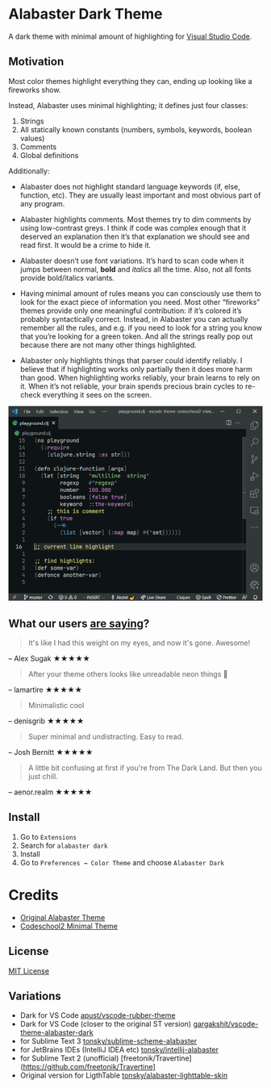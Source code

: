 # Alabaster Dark Theme

A dark theme with minimal amount of highlighting for
[Visual Studio Code](http://code.visualstudio.com).

## Motivation

Most color themes highlight everything they can, ending up looking like a
fireworks show.

Instead, Alabaster uses minimal highlighting; it defines just four classes:

1. Strings
2. All statically known constants (numbers, symbols, keywords, boolean values)
3. Comments
4. Global definitions

Additionally:

- Alabaster does not highlight standard language keywords (if, else, function,
  etc). They are usually least important and most obvious part of any program.

- Alabaster highlights comments. Most themes try to dim comments by using
  low-contrast greys. I think if code was complex enough that it deserved an
  explanation then it’s that explanation we should see and read first. It would
  be a crime to hide it.

- Alabaster doesn’t use font variations. It’s hard to scan code when it jumps
  between normal, **bold** and _italics_ all the time. Also, not all fonts
  provide bold/italics variants.

- Having minimal amount of rules means you can consciously use them to look for
  the exact piece of information you need. Most other “fireworks” themes provide
  only one meaningful contribution: if it’s colored it’s probably syntactically
  correct. Instead, in Alabaster you can actually remember all the rules, and
  e.g. if you need to look for a string you know that you’re looking for a green
  token. And all the strings really pop out because there are not many other
  things highlighted.

- Alabaster only highlights things that parser could identify reliably. I
  believe that if highlighting works only partially then it does more harm than
  good. When highlighting works reliably, your brain learns to rely on it. When
  it’s not reliable, your brain spends precious brain cycles to re-check
  everything it sees on the screen.

![Screenshot](https://raw.githubusercontent.com/gargakshit/vscode-theme-alabaster-dark/master/images/screenshot.png)

## What our users [are saying](https://marketplace.visualstudio.com/items?itemName=tonsky.theme-alabaster&ssr=false#review-details)?

> It's like I had this weight on my eyes, and now it's gone. Awesome!

– Alex Sugak ★★★★★

> After your theme others looks like unreadable neon things 🤯

– lamartire ★★★★★

> Minimalistic cool

– denisgrib ★★★★★

> Super minimal and undistracting. Easy to read.

– Josh Bernitt ★★★★★

> A little bit confusing at first if you're from The Dark Land. But then you
> just chill.

– aenor.realm ★★★★★

## Install

1. Go to `Extensions`
2. Search for `alabaster dark`
3. Install
4. Go to `Preferences → Color Theme` and choose `Alabaster Dark`

# Credits

- [Original Alabaster Theme](https://github.com/tonsky/sublime-scheme-alabaster)
- [Codeschool2 Minimal Theme](https://github.com/bernik/vscode-theme-codeschool2-minimal)

## License

[MIT License](https://github.com/tonsky/vscode-theme-alabaster/blob/master/./LICENSE.txt)

## Variations

- Dark for VS Code
  [apust/vscode-rubber-theme](https://github.com/apust/vscode-rubber-theme)
- Dark for VS Code (closer to the original ST version)
  [gargakshit/vscode-theme-alabaster-dark](https://github.com/gargakshit/vscode-theme-alabaster-dark)
- for Sublime Text 3
  [tonsky/sublime-scheme-alabaster](https://github.com/tonsky/sublime-scheme-alabaster)
- for JetBrains IDEs (IntelliJ IDEA etc)
  [tonsky/intellij-alabaster](https://github.com/tonsky/intellij-alabaster)
- for Sublime Text 2 (unofficial)
  [freetonik/Travertine](https://github.com/freetonik/Travertine]
- Original version for LigthTable
  [tonsky/alabaster-lighttable-skin](https://github.com/tonsky/alabaster-lighttable-skin)
